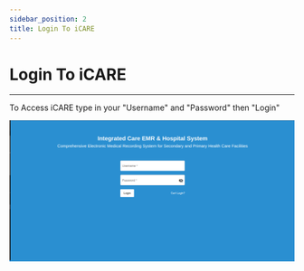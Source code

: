 ```yaml
---
sidebar_position: 2
title: Login To iCARE
---
```


# Login To iCARE
---

To Access iCARE type in your "Username" and "Password" then "Login"

 ![img alt](/img/login1.png)
 
